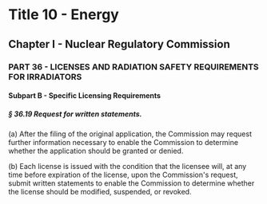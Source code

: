 
# Title 10 - Energy
## Chapter I - Nuclear Regulatory Commission
### PART 36 - LICENSES AND RADIATION SAFETY REQUIREMENTS FOR IRRADIATORS
#### Subpart B - Specific Licensing Requirements
##### § 36.19 Request for written statements.

(a) After the filing of the original application, the Commission may request further information necessary to enable the Commission to determine whether the application should be granted or denied.

(b) Each license is issued with the condition that the licensee will, at any time before expiration of the license, upon the Commission's request, submit written statements to enable the Commission to determine whether the license should be modified, suspended, or revoked.
